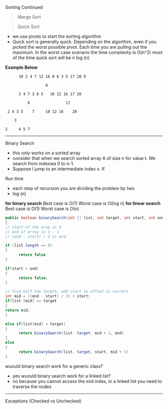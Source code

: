 Sorting Continued

> Merge Sort



> Quick Sort
- we use pivots to start the sorting algorithm
- Quick sort is generally quick. Depending on the algorthim, even if you picked the worst possible pivot. 
Each time you are pulling out the maximum. In the worst case scenario the time complexity is O(n^2)
most of the time quick sort will be n log (n)

__Example Below__

```
      10 2 4 7 12 16 8 6 3 5 17 20 9
      
                  8
      
      2 4 7 3 6 5   10 12 16 17 20
      
          6                17
      
 2 4 3 5    7     10 12 16    20
            
    3

2     4 5 7

```
---

Binary Search
- this only works on a sorted array
- consider that when we search sorted array A of size n for value t. We search from indexwa 0 to n-1.
- Suppose I jump to an intermediate index x. If

Run time
- each step of recursion you are dividing the problem by two
- log (n)

__for binary search__
Best case is O(1)
Worst case is O(log n)
__for linear search__
Best case is O(1)
Worst case is O(n)


```Java
public boolean binarySearch(int [] list, int target, int start, int end)
{
// start of the aray is 0
// end of array is n - 1
// (end - start) / 2 is mid

if (list.length == 0)
{
      return false
}

if(start > end)
{
      return false;
}

// find half the length, add start so offset is correct
int mid = ((end - start) / 2) + start;
if(list [mid] == target
{
return mid;
}

else if(list[mid] < target)
{
      return binarySearch(list. target, mid + 1, end)
}
else
{
      return binarySearch(list. target, start, mid + 1)
}
```

wuould binary search work for a generic class?
- yes
wuould binary search work for a linked list?
- no because you cannot access the mid index, in a linked list you need to traverse the nodes

---
Exceptions (Checked vs Unchecked)

